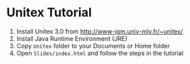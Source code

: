 # Unitex Tutorial

1. Install Unitex 3.0 from http://www-igm.univ-mlv.fr/~unitex/
2. Install Java Runtime Environment (JRE)
3. Copy `Unitex` folder to your Documents or Home folder
4. Open `Slides/index.html` and follow the steps in the tutorial
